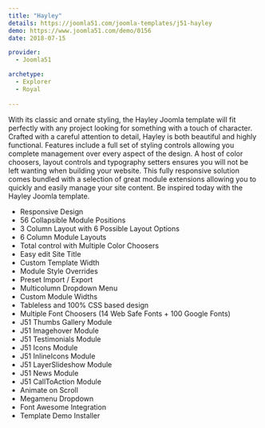 ```yaml
---
title: "Hayley"
details: https://joomla51.com/joomla-templates/j51-hayley
demo: https://www.joomla51.com/demo/0156
date: 2018-07-15

provider: 
  - Joomla51

archetype:
  - Explorer
  - Royal
  
---
```


With its classic and ornate styling, the Hayley Joomla template will fit perfectly with any project looking for something with a touch of character. Crafted with a careful attention to detail, Hayley is both beautiful and highly functional. Features include a full set of styling controls allowing you complete management over every aspect of the design. A host of color choosers, layout controls and typography setters ensures you will not be left wanting when building your website. This fully responsive solution comes bundled with a selection of great module extensions allowing you to quickly and easily manage your site content. Be inspired today with the Hayley Joomla template.

* Responsive Design
* 56 Collapsible Module Positions
* 3 Column Layout with 6 Possible Layout Options
* 6 Column Module Layouts
* Total control with Multiple Color Choosers
* Easy edit Site Title
* Custom Template Width
* Module Style Overrides
* Preset Import / Export
* Multicolumn Dropdown Menu
* Custom Module Widths
* Tableless and 100% CSS based design
* Multiple Font Choosers (14 Web Safe Fonts + 100 Google Fonts)
* J51 Thumbs Gallery Module
* J51 Imagehover Module
* J51 Testimonials Module
* J51 Icons Module
* J51 InlineIcons Module
* J51 LayerSlideshow Module
* J51 News Module
* J51 CallToAction Module
* Animate on Scroll
* Megamenu Dropdown
* Font Awesome Integration
* Template Demo Installer
